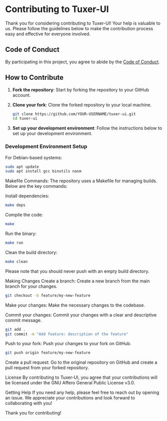 # Contributing to Tuxer-UI

Thank you for considering contributing to Tuxer-UI! Your help is valuable to us. Please follow the guidelines below to make the contribution process easy and effective for everyone involved.

## Code of Conduct

By participating in this project, you agree to abide by the [Code of Conduct](CODE_OF_CONDUCT.md).

## How to Contribute

1. **Fork the repository**: Start by forking the repository to your GitHub account.

2. **Clone your fork**: Clone the forked repository to your local machine.

    ```bash
    git clone https://github.com/YOUR-USERNAME/tuxer-ui.git
    cd tuxer-ui
    ```

3. **Set up your development environment**: Follow the instructions below to set up your development environment.

### Development Environment Setup

For Debian-based systems:

```bash
sudo apt update
sudo apt install gcc binutils nasm
```
Makefile Commands:
The repository uses a Makefile for managing builds. Below are the key commands:

Install dependencies:

```bash
make deps
```
Compile the code:

```bash
make
```
Run the binary:

```bash
make run
```
Clean the build directory:

```bash
make clean
```
Please note that you should never push with an empty build directory.

Making Changes
Create a branch: Create a new branch from the main branch for your changes.

```bash
git checkout -b feature/my-new-feature
```
Make your changes: Make the necessary changes to the codebase.

Commit your changes: Commit your changes with a clear and descriptive commit message.

```bash
git add .
git commit -m "Add feature: description of the feature"
```
Push to your fork: Push your changes to your fork on GitHub.

```bash
git push origin feature/my-new-feature
```
Create a pull request: Go to the original repository on GitHub and create a pull request from your forked repository.

License
By contributing to Tuxer-UI, you agree that your contributions will be licensed under the GNU Affero General Public License v3.0.

Getting Help
If you need any help, please feel free to reach out by opening an issue. We appreciate your contributions and look forward to collaborating with you!

Thank you for contributing!

